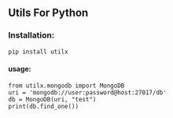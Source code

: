 ## Utils For Python

### Installation:
    pip install utilx

#### usage:
	from utilx.mongodb import MongoDB
	uri = 'mongodb://user:password@host:27017/db'
	db = MongoDB(uri, "test")
	print(db.find_one())
